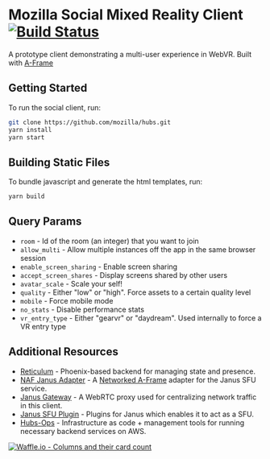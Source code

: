 # Mozilla Social Mixed Reality Client [![Build Status](https://travis-ci.org/mozilla/hubs.svg?branch=master)](https://travis-ci.org/mozilla/hubs)

A prototype client demonstrating a multi-user experience in WebVR. Built with
[A-Frame](https://github.com/aframevr/aframe/)

## Getting Started

To run the social client, run:

```sh
git clone https://github.com/mozilla/hubs.git
yarn install
yarn start
```

## Building Static Files

To bundle javascript and generate the html templates, run:

```sh
yarn build
```

## Query Params

- `room` - Id of the room (an integer) that you want to join
- `allow_multi` - Allow multiple instances off the app in the same browser session
- `enable_screen_sharing` - Enable screen sharing
- `accept_screen_shares` - Display screens shared by other users
- `avatar_scale` - Scale your self!
- `quality` - Either "low" or "high". Force assets to a certain quality level
- `mobile` - Force mobile mode
- `no_stats` - Disable performance stats
- `vr_entry_type` - Either "gearvr" or "daydream". Used internally to force a VR entry type

## Additional Resources

* [Reticulum](https://github.com/mozilla/reticulum) - Phoenix-based backend for managing state and presence.
* [NAF Janus Adapter](https://github.com/mozilla/naf-janus-adapter) - A [Networked A-Frame](https://github.com/networked-aframe) adapter for the Janus SFU service.
* [Janus Gateway](https://github.com/meetecho/janus-gateway) - A WebRTC proxy used for centralizing network traffic in this client.
* [Janus SFU Plugin](https://github.com/mozilla/janus-plugin-sfu) - Plugins for Janus which enables it to act as a SFU.
* [Hubs-Ops](https://github.com/mozilla/hubs-ops) - Infrastructure as code + management tools for running necessary backend services on AWS.

[![Waffle.io - Columns and their card count](https://badge.waffle.io/mozilla/socialmr.svg?columns=all)](http://waffle.io/mozilla/socialmr)
